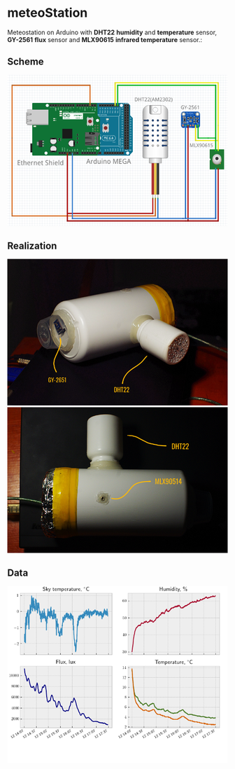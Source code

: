 # meteoStation
Meteostation on Arduino with **DHT22** **humidity** and **temperature** sensor, **GY-2561** **flux** sensor and **MLX90615** **infrared temperature** sensor.:
## Scheme
![scheme.png](https://github.com/vadim-kravtsov/meteoStation/blob/master/images/scheme.png)
## Realization
![sideview.png](https://github.com/vadim-kravtsov/meteoStation/blob/master/images/sideview.png)
![topview.png](https://github.com/vadim-kravtsov/meteoStation/blob/master/images/topview.png)
## Data
![result.png](https://github.com/vadim-kravtsov/meteoStation/blob/master/images/result.png)